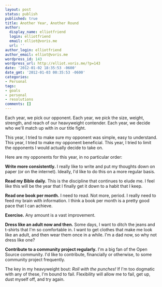 ```yaml
---
layout: post
status: publish
published: true
title: Another Year, Another Round
author:
  display_name: elliotfriend
  login: elliotfriend
  email: elliot@voris.me
  url: ''
author_login: elliotfriend
author_email: elliot@voris.me
wordpress_id: 143
wordpress_url: http://elliot.voris.me/?p=143
date: '2012-01-02 18:35:53 -0600'
date_gmt: '2012-01-03 00:35:53 -0600'
categories:
- Personal
tags:
- goals
- personal
- resolutions
comments: []
---
```

Each year, we pick our opponent. Each year, we pick the size, weight, strength,
and reach of our heavyweight contender. Each year, we decide who we'll match up
with in our title fight.

This year, I tried to make sure my opponent was simple, easy to understand.
This year, I tried to make my opponent beneficial. This year, I tried to limit
the opponents I would actually decide to take on.

Here are my opponents for this year, in no particular order:

**Write more consistently.** I really like to write and put my thoughts down on
paper (or on the internet). Ideally, I'd like to do this on a more regular
basis.

**Read my Bible daily.** This is the discipline that continues to elude me. I
feel like this will be the year that I finally get it down to a habit that I
keep.

**Read one book per month.** I need to read. Not more, period. I really need to
feed my brain with information. I think a book per month is a pretty good pace
that I can achieve.

**Exercise.** Any amount is a vast improvement.

**Dress like an adult now and then.** Some days, I want to ditch the jeans and
t-shirts that I'm so comfortable in. I want to get clothes that make me look
like an adult, and then wear them once in a while. I'm a dad now, so why not
dress like one?

**Contribute to a community project regularly.** I'm a big fan of the Open
Source community. I'd like to contribute, financially or otherwise, to some
community project frequently.

The key in my heavyweight bout: _Roll with the punches!_ If I'm too dogmatic
with any of these, I'm bound to fail. Flexibility will allow me to fail, get up,
dust myself off, and try again.
